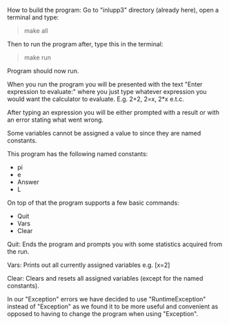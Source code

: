 How to build the program:
Go to "inlupp3" directory (already here), open a terminal and type:
> make all

Then to run the program after, type this in the terminal:
> make run

Program should now run.

When you run the program you will be presented with the text
"Enter expression to evaluate:" where you just type whatever
expression you would want the calculator to evaluate.
E.g. 2+2, 2=x, 2*x e.t.c.

After typing an expression you will be either prompted with a result
or with an error stating what went wrong.

Some variables cannot be assigned a value to since they are named constants.

This program has the following named constants:
- pi
- e
- Answer
- L

On top of that the program supports a few basic commands:
- Quit
- Vars
- Clear

Quit: Ends the program and prompts you with some statistics acquired from the run.

Vars: Prints out all currently assigned variables e.g. [x=2]

Clear: Clears and resets all assigned variables (except for the named constants).

In our "Exception" errors we have decided to use "RuntimeException"
instead of "Exception" as we found it to be more useful and convenient
as opposed to having to change the program when using "Exception".